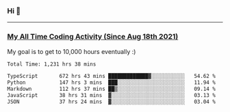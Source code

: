 ### Hi 🙂

---

### <a href="https://wakatime.com/@Eroxl">My All Time Coding Activity (Since Aug 18th 2021)</a>
My goal is to get to 10,000 hours eventually :)
<!--START_SECTION:waka-->

```txt
Total Time: 1,231 hrs 38 mins

TypeScript       672 hrs 43 mins █████████████▓░░░░░░░░░░░   54.62 %
Python           147 hrs 3 mins  ███░░░░░░░░░░░░░░░░░░░░░░   11.94 %
Markdown         112 hrs 37 mins ██▒░░░░░░░░░░░░░░░░░░░░░░   09.14 %
JavaScript       38 hrs 31 mins  ▓░░░░░░░░░░░░░░░░░░░░░░░░   03.13 %
JSON             37 hrs 24 mins  ▓░░░░░░░░░░░░░░░░░░░░░░░░   03.04 %
```

<!--END_SECTION:waka-->
